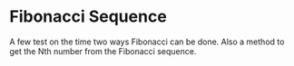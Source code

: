 # Fibonacci Sequence

A few test on the time two ways Fibonacci can be done.
Also a method to get the Nth number from the Fibonacci sequence.
